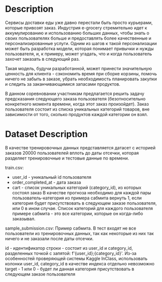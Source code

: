 # Description
Сервисы доставки еды уже давно перестали быть просто курьерами, которые привозят заказ. Индустрия e-grocery стремительно идет к аккумулированию и использованию больших данных, чтобы знать о своих пользователях больше и предоставлять более качественные и персонализированные услуги. Одним из шагов к такой персонализации может быть разработка модели, которая понимает привычки и нужды пользователя, и, к примеру, может угадать, что и когда пользователь захочет заказать в следующий раз.

Такая модель, будучи разработанной, может принести значительную ценность для клиента - сэкономить время при сборке корзины, помочь ничего не забыть в заказе, убрать необходимость планировать закупки и следить за заканчивающимися запасами продуктов.

В данном соревновании участникам предлагается решить задачу предсказания следующего заказа пользователя (безотносительно конкретного момента времени, когда этот заказ произойдет). Заказ пользователя состоит из списка уникальных категорий товаров, вне зависимости от того, сколько продуктов каждой категории он взял.

# Dataset Description
В качестве тренировочных данных представляется датасет с историей заказов 20000 пользователей вплоть до даты отсечки, которая разделяет тренировочные и тестовые данные по времени.

train.csv:
- user_id - уникальный id пользователя
- order_completed_at - дата заказа
- cart - список уникальных категорий (category_id), из которых состоял заказ
В качестве прогноза необходимо для каждой пары пользователь-категория из примера сабмита вернуть 1, если категория будет присутствовать в следующем заказе пользователя, или 0 в ином случае. Список категорий для каждого пользователя примере сабмита - это все категории, которые он когда-либо заказывал.

sample_submission.csv:
Пример сабмита. В тест входят не все пользователи из тренировочных данных, так как некоторые из них так ничего и не заказали после даты отсечки.

id - идентификатор строки - состоит из user_id и category_id, разделенных точкой с запятой: f'{user_id};{category_id}'. Из-за особенностей проверяющей системы Kaggle InClass, использовать колонки user_id, category_id в качестве индекса отдельно невозможно
target - 1 или 0 - будет ли данная категория присутствовать в следующем заказе пользователя
